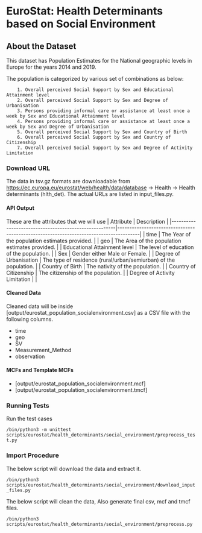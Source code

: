 # EuroStat: Health Determinants based on Social Environment

## About the Dataset
This dataset has Population Estimates for the National geographic levels in Europe for the years 2014 and 2019.

The population is categorized by various set of combinations as below:
        
        1. Overall perceived Social Support by Sex and Educational Attainment level
        2. Overall perceived Social Support by Sex and Degree of Urbanisation
        3. Persons providing informal care or assistance at least once a week by Sex and Educational Attainment level
        4. Persons providing informal care or assistance at least once a week by Sex and Degree of Urbanisation
        5. Overall perceived Social Support by Sex and Country of Birth
        6. Overall perceived Social Support by Sex and Country of Citizenship
        7. Overall perceived Social Support by Sex and Degree of Activity Limitation
       

### Download URL
The data in tsv.gz formats are downloadable from https://ec.europa.eu/eurostat/web/health/data/database -> 	Health -> Health determinants (hlth_det).
The actual URLs are listed in input_files.py.


#### API Output
These are the attributes that we will use
| Attribute      					| Description                                                 				|
|-------------------------------------------------------|---------------------------------------------------------------------------------------|
| time       					| The Year of the population estimates provided. 				|
| geo       					| The Area of the population estimates provided. 				|
| Educational Attainment level   	| The level of education of the population.  |
| Sex   				| Gender either Male or Female. 							|
| Degree of Urbanisation   				| The type of residence (rural/urban/semiurban) of the population.					|
| Country of Birth   				| The nativity of the population.						|
| Country of Citizenship   				| The citizenship of the population.						|
| Degree of Activity Limitation   				|  							|




#### Cleaned Data
Cleaned data will be inside [output/eurostat_population_socialenvironment.csv] as a CSV file with the following columns.

- time
- geo
- SV
- Measurement_Method
- observation



#### MCFs and Template MCFs
- [output/eurostat_population_socialenvironment.mcf]
- [output/eurostat_population_socialenvironment.tmcf]

### Running Tests

Run the test cases

`/bin/python3 -m unittest scripts/eurostat/health_determinants/social_environment/preprocess_test.py`




### Import Procedure

The below script will download the data and extract it.

`/bin/python3 scripts/eurostat/health_determinants/social_environment/download_input_files.py`

The below script will clean the data, Also generate final csv, mcf and tmcf files.

`/bin/python3 scripts/eurostat/health_determinants/social_environment/preprocess.py`